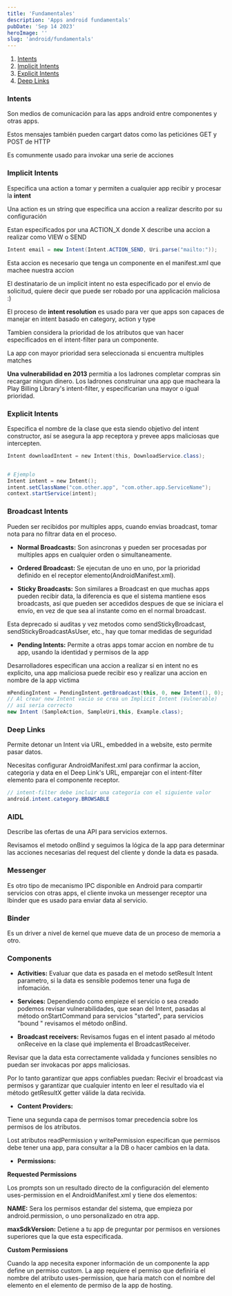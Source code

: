 ```yaml
---
title: 'Fundamentales'
description: 'Apps android fundamentals'
pubDate: 'Sep 14 2023'
heroImage: ''
slug: 'android/fundamentals'
---
```


1. [Intents](#intents)
2. [Implicit Intents](#implicit-intents)
3. [Explicit Intents](#Explicit-intents)
4. [Deep Links](#Deep-Links)

### Intents

Son medios de comunicación para las apps android entre componentes y otras apps.

Estos mensajes también pueden cargart datos como las peticiónes GET y POST de HTTP

Es comunmente usado para invokar una serie de acciones

### Implicit Intents

Especifica una action a tomar y permiten a cualquier app recibir y procesar la **intent**

Una action es un string que especifica una accion a realizar
descrito por su configuración

Estan especificados por una ACTION_X donde X describe una accion a realizar como VIEW o SEND

```java
Intent email = new Intent(Intent.ACTION_SEND, Uri.parse("mailto:"));

```

Esta accion es necesario que tenga un componente en el manifest.xml que machee nuestra accion

El destinatario de un implicit intent no esta especificado por el envio de solicitud, quiere decir que puede ser robado por una applicación maliciosa :)

El proceso de **intent resolution** es usado para ver que apps son capaces de manejar en intent basado en category, action y type

Tambien considera la prioridad de los atributos que van hacer especificados en el intent-filter para un componente.

La app con mayor prioridad sera seleccionada si encuentra multiples matches

**Una vulnerabilidad en 2013** permitia a los ladrones completar compras sin recargar ningun dinero. Los ladrones construinar una app que macheara la Play Billing Library's intent-filter, y especificarian una mayor o igual prioridad.

### Explicit Intents

Especifica el nombre de la clase que esta siendo objetivo del intent constructor, así se asegura la app receptora y prevee apps maliciosas que intercepten.

```powershell
Intent downloadIntent = new Intent(this, DownloadService.class);


# Ejemplo
Intent intent = new Intent();
intent.setClassName("com.other.app", "com.other.app.ServiceName");
context.startService(intent);

```

### Broadcast Intents

Pueden ser recibidos por multiples apps, cuando envias broadcast, tomar nota para no filtrar data en el proceso.

- **Normal Broadcasts:** Son asincronas y pueden ser procesadas por multiples apps en cualquier orden o simultaneamente.

- **Ordered Broadcast:** Se ejecutan de uno en uno, por la prioridad definido en el receptor elemento(AndroidManifest.xml).

- **Sticky Broadcasts:** Son similares a Broadcast en que muchas apps pueden recibir data, la diferencia es que el sistema mantiene esos broadcasts, así que pueden ser accedidos despues de que se iniciara el envío, en vez de que sea al instante como en el normal broadcast.

Esta deprecado si auditas y vez metodos como sendStickyBroadcast, sendStickyBroadcastAsUser, etc., hay que tomar medidas de seguridad

- **Pending Intents:** Permite a otras apps tomar accion en nombre de tu app, usando la identidad y permisos de la app

Desarrolladores especifican una accion a realizar si en intent no es explicito, una app maliciosa puede recibir eso y realizar una accion en nombre de la app victima

```java
mPendingIntent = PendingIntent.getBroadcast(this, 0, new Intent(), 0);
// Al crear new Intent vacio se crea un Implicit Intent (Vulnerable)
// así seria correcto
new Intent (SampleAction, SampleUri,this, Example.class);

```

### Deep Links

Permite detonar un Intent via URL, embedded in a website, esto permite pasar datos.

Necesitas configurar AndroidManifest.xml para confirmar la accion, categoria y data en el Deep Link's URL, emparejar con el intent-filter elemento para el componente receptor.

```java
// intent-filter debe incluir una categoria con el siguiente valor
android.intent.category.BROWSABLE
```

### AIDL

Describe las ofertas de una API para servicios externos.

Revisamos el metodo onBind y seguimos la lógica de la app para determinar las acciones necesarias del request del cliente y donde la data es pasada.

### Messenger

Es otro tipo de mecanismo IPC disponible en Android para compartir servicios con otras apps, el cliente invoka un messenger receptor una Ibinder que es usado para enviar data al servicio.

### Binder

Es un driver a nivel de kernel que mueve data de un proceso de memoria a otro.

### Components

- **Activities:** Evaluar que data es pasada en el metodo setResult Intent parametro, si la data es sensible podemos tener una fuga de infomación.

- **Services:** Dependiendo como empieze el servicio o sea creado podemos revisar vulnerabilidades, que sean del Intent, pasadas al método onStartCommand para servicios "started", para servicios "bound " revisamos el método onBind.

- **Broadcast receivers:** Revisamos fugas en el intent pasado al método onReceive en la clase qué implementa el BroadcastReceiver.

Revisar que la data esta correctamente validada y funciones sensibles no puedan ser invokacas por apps maliciosas.

Por lo tanto garantizar que apps confiables puedan: Recivir el broadcast via permisos y garantizar que cualquier intento en leer el resultado via el método getResultX getter válide la data recivida.

- **Content Providers:**

Tiene una segunda capa de permisos tomar precedencia sobre los permisos de los atributos.

Lost atributos readPermission y writePermission especifican que permisos debe tener una app, para consultar a la DB o hacer cambios en la data.

- **Permissions:**

**Requested Permissions**

Los prompts son un resultado directo de la configuración del elemento uses-permission en el AndroidManifest.xml y tiene dos elementos:

**NAME:** Sera los permisos estandar del sistema, que empieza por android.permission, o uno personalizado en otra app.

**maxSdkVersion:** Detiene a tu app de preguntar por permisos en versiones superiores que la que esta especificada.

**Custom Permissions**

Cuando la app necesita exponer información de un componente la app define un permiso custom.
La app requiere el permiso que definiría el nombre del atributo uses-permission, que haria match con el nombre del elemento en el elemento de permiso de la app de hosting.
